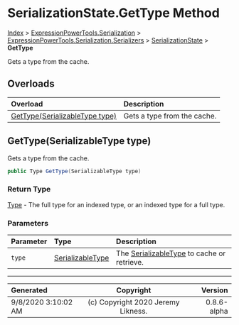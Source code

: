 ﻿# SerializationState.GetType Method

[Index](../index.md) > [ExpressionPowerTools.Serialization](ExpressionPowerTools.Serialization.a.md) > [ExpressionPowerTools.Serialization.Serializers](ExpressionPowerTools.Serialization.Serializers.n.md) > [SerializationState](ExpressionPowerTools.Serialization.Serializers.SerializationState.cs.md) > **GetType**

Gets a type from the cache.

## Overloads

| Overload | Description |
| :-- | :-- |
| [GetType(SerializableType type)](#gettypeserializabletype-type) | Gets a type from the cache. |
## GetType(SerializableType type)

Gets a type from the cache.

```csharp
public Type GetType(SerializableType type)
```

### Return Type

 [Type](https://docs.microsoft.com/dotnet/api/system.type)  - The full type for an indexed type, or an indexed type for a full type.

### Parameters

| Parameter | Type | Description |
| :-- | :-- | :-- |
| `type` | [SerializableType](ExpressionPowerTools.Serialization.Serializers.SerializableType.cs.md) | The [SerializableType](ExpressionPowerTools.Serialization.Serializers.SerializableType.cs.md) to cache or retrieve. |



---

| Generated | Copyright | Version |
| :-- | :-: | --: |
| 9/8/2020 3:10:02 AM | (c) Copyright 2020 Jeremy Likness. | 0.8.6-alpha |
